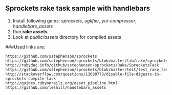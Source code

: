 ## Sprockets rake task sample with handlebars

1. Install following gems: *sprockets*,  *uglifier*, *yui-compressor*, *handlebars_assets*
1. Run **rake assets**
1. Look at *public/assets* directory for compiled assets

###Used links are:

    https://github.com/sstephenson/sprockets
    https://github.com/sstephenson/sprockets/blob/master/lib/rake/sprocketstask.rb
    http://rubydoc.info/github/sstephenson/sprockets/Rake/SprocketsTask
    https://github.com/sstephenson/sprockets/blob/master/test/test_rake_task.rb
    http://stackoverflow.com/questions/13680773/disable-file-digests-in-sprockets-compile-task
    http://guides.rubyonrails.org/asset_pipeline.html
    https://github.com/leshill/handlebars_assets
